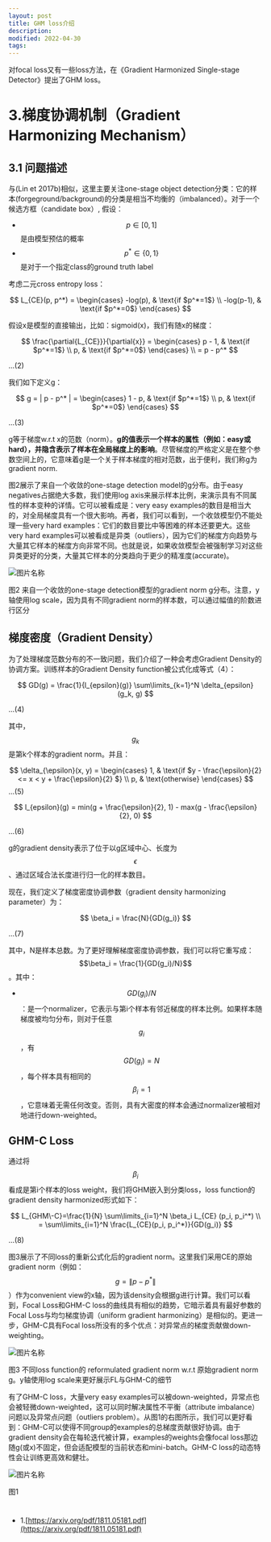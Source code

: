 ```yaml
---
layout: post
title: GHM loss介绍
description: 
modified: 2022-04-30
tags: 
---
```


对focal loss又有一些loss方法，在《Gradient Harmonized Single-stage Detector》提出了GHM loss。

# 3.梯度协调机制（Gradient Harmonizing Mechanism）

## 3.1 问题描述

与(Lin et 2017b)相似，这里主要关注one-stage object detection分类：它的样本(forgeground/background)的分类是相当不均衡的（imbalanced）。对于一个候选方框（candidate box）, 假设：

- $$p \in [0, 1]$$是由模型预估的概率
- $$p^* \in \lbrace 0, 1 \rbrace$$是对于一个指定class的ground truth label

考虑二元cross entropy loss：

$$
L_{CE}(p, p^*) = \begin{cases}
-log(p),  & \text{if $p^*=1$} \\
-log(p-1), & \text{if $p^*=0$}
\end{cases}
$$

假设x是模型的直接输出，比如：sigmoid(x)，我们有随x的梯度：

$$
\frac{\partial{L_{CE}}}{\partial{x}} = \begin{cases}
p - 1,  & \text{if $p^*=1$} \\
p, & \text{if $p^*=0$}
\end{cases} \\
= p - p^*
$$

...(2)

我们如下定义g：

$$
g = | p - p^* | = \begin{cases}
1 - p,  & \text{if $p^*=1$} \\
p, & \text{if $p^*=0$}
\end{cases}
$$

...(3)

g等于梯度w.r.t x的范数（norm）。**g的值表示一个样本的属性（例如：easy或hard），并隐含表示了样本在全局梯度上的影响**。尽管梯度的严格定义是在整个参数空间上的，它意味着g是一个关于样本梯度的相对范数，出于便利，我们称g为gradient norm.

图2展示了来自一个收敛的one-stage detection model的g分布。由于easy negatives占据绝大多数，我们使用log axis来展示样本比例，来演示具有不同属性的样本变种的详情。它可以被看成是：very easy examples的数目是相当大的，对全局梯度具有一个很大影响。再者，我们可以看到，一个收敛模型仍不能处理一些very hard examples：它们的数目要比中等困难的样本还要更大。这些very hard examples可以被看成是异类（outliers），因为它们的梯度方向趋势与大量其它样本的梯度方向非常不同。也就是说，如果收敛模型会被强制学习对这些异类更好的分类，大量其它样本的分类趋向于更少的精准度(accurate)。

<img alt="图片名称" src="https://picabstract-preview-ftn.weiyun.com/ftn_pic_abs_v3/58c4798737a93887fbbf9fb3c2f161b35c65637101d5e59c5f5113bd1208c66602e07bb85fb6b6a0b5d4ecdd72c99953?pictype=scale&amp;from=30113&amp;version=3.3.3.3&amp;fname=2.jpg&amp;size=750">

图2 来自一个收敛的one-stage detection模型的gradient norm g分布。注意，y轴使用log scale，因为具有不同gradient norm的样本数，可以通过幅值的阶数进行区分

## 梯度密度（Gradient Density）

为了处理梯度范数分布的不一致问题，我们介绍了一种会考虑Gradient Density的协调方案。训练样本的Gradient Density function被公式化成等式（4）：

$$
GD(g) = \frac{1}{l_{epsilon}(g)} \sum\limits_{k=1}^N \delta_{epsilon} (g_k, g)
$$

...(4)

其中，$$g_k$$是第k个样本的gradient norm。并且：

$$
\delta_{\epsilon}(x, y) =  \begin{cases}
1,  & \text{if $y - \frac{\epsilon}{2} <= x < y + \frac{\epsilon}{2} $} \\
p, & \text{otherwise}
\end{cases}
$$
...(5)

$$
l_{epsilon}(g) = min(g + \frac{\epsilon}{2}, 1) - max(g - \frac{\epsilon}{2}, 0)
$$

...(6)

g的gradient density表示了位于以g区域中心、长度为$$\epsilon$$、通过区域合法长度进行归一化的样本数目。

现在，我们定义了梯度密度协调参数（gradient density harmonizing parameter）为：

$$
\beta_i = \frac{N}{GD(g_i)}
$$

...(7)

其中，N是样本总数。为了更好理解梯度密度协调参数，我们可以将它重写成：$$\beta_i = \frac{1}{GD(g_i)/N}$$。其中：

- $${GD(g_i)/N}$$：是一个normalizer，它表示与第i个样本有邻近梯度的样本比例。如果样本随梯度被均匀分布，则对于任意$$g_i$$，有$$GD(g_i) = N$$，每个样本具有相同的$$\beta_i = 1$$，它意味着无需任何改变。否则，具有大密度的样本会通过normalizer被相对地进行down-weighted。

## GHM-C Loss

通过将$$\beta_i$$看成是第i个样本的loss weight，我们将GHM嵌入到分类loss，loss function的gradient density harmonized形式如下：

$$
L_{GHM\-C}=\frac{1}{N} \sum\limits_{i=1}^N \beta_i L_{CE} (p_i, p_i^*) \\
= \sum\limits_{i=1}^N \frac{L_{CE}(p_i, p_i^*)}{GD(g_i)}
$$

...(8)

图3展示了不同loss的重新公式化后的gradient norm。这里我们采用CE的原始gradient norm（例如：$$g = \| p - p^* \|$$）作为convenient view的x轴，因为该density会根据g进行计算。我们可以看到，Focal Loss和GHM-C loss的曲线具有相似的趋势，它暗示着具有最好参数的Focal Loss与均匀梯度协调（uniform gradient harmonizing）是相似的。更进一步，GHM-C具有Focal loss所没有的多个优点：对异常点的梯度贡献做down-weighting。

<img alt="图片名称" src="https://picabstract-preview-ftn.weiyun.com/ftn_pic_abs_v3/14ac31d494409bbb0058bd79d155c842b80c81950dc464eb42e828544b3cbacb52f36815a15ea618f9391b117fb37ad5?pictype=scale&amp;from=30113&amp;version=3.3.3.3&amp;fname=3.jpg&amp;size=750">

图3 不同loss function的 reformulated gradient norm w.r.t 原始gradient norm g。y轴使用log scale来更好展示FL与GHM-C的细节


有了GHM-C loss，大量very easy examples可以被down-weighted，异常点也会被轻微down-weighted，这可以同时解决属性不平衡（attribute imbalance）问题以及异常点问题（outliers problem）。从图1的右图所示，我们可以更好看到：GHM-C可以使得不同group的examples的总梯度贡献很好协调。由于gradient density会在每轮迭代被计算，examples的weights会像focal loss那边随g(或x)不固定，但会适配模型的当前状态和mini-batch。GHM-C loss的动态特性会让训练更高效和健壮。

<img alt="图片名称" src="https://picabstract-preview-ftn.weiyun.com/ftn_pic_abs_v3/6776372cf580b52232be70a3e60253a7b2080092c5daa0e99f8b43d7c0bdb68d4c2e5996d3eaf68ac4e3a5bf7001e610?pictype=scale&amp;from=30113&amp;version=3.3.3.3&amp;fname=1.jpg&amp;size=750">

图1

# 

- 1.[https://arxiv.org/pdf/1811.05181.pdf](https://arxiv.org/pdf/1811.05181.pdf)